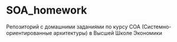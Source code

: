 # SOA_homework
Репозиторий с домашними заданиями по курсу СОА (Системно-ориентированные архитектуры) в Высшей Школе Экономики
